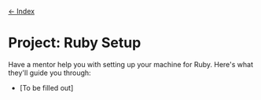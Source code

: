 [← Index][]

# Project: Ruby Setup

Have a mentor help you with setting up your machine for Ruby. Here's what they'll guide you through:

* [To be filled out]

[← Index]: ../index.md